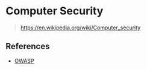 # Computer Security

> <https://en.wikipedia.org/wiki/Computer_security>

## References

- [OWASP](https://owasp.org/)
